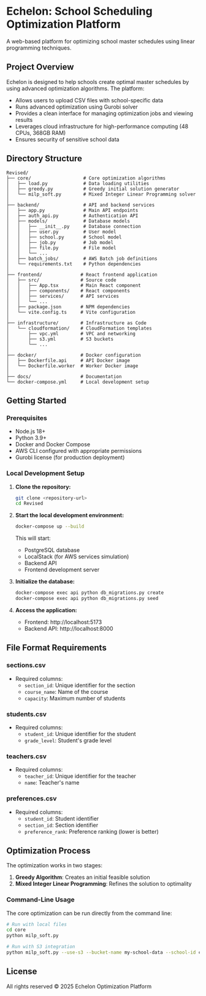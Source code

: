 # Echelon: School Scheduling Optimization Platform

A web-based platform for optimizing school master schedules using linear programming techniques.

## Project Overview

Echelon is designed to help schools create optimal master schedules by using advanced optimization algorithms. The platform:

- Allows users to upload CSV files with school-specific data
- Runs advanced optimization using Gurobi solver
- Provides a clean interface for managing optimization jobs and viewing results
- Leverages cloud infrastructure for high-performance computing (48 CPUs, 368GB RAM)
- Ensures security of sensitive school data

## Directory Structure

```
Revised/
├── core/                   # Core optimization algorithms
│   ├── load.py             # Data loading utilities
│   ├── greedy.py           # Greedy initial solution generator
│   └── milp_soft.py        # Mixed Integer Linear Programming solver
│
├── backend/                # API and backend services
│   ├── app.py              # Main API endpoints
│   ├── auth_api.py         # Authentication API
│   ├── models/             # Database models
│   │   ├── __init__.py     # Database connection
│   │   ├── user.py         # User model
│   │   ├── school.py       # School model
│   │   ├── job.py          # Job model
│   │   ├── file.py         # File model
│   │   └── ...
│   ├── batch_jobs/         # AWS Batch job definitions
│   └── requirements.txt    # Python dependencies
│
├── frontend/              # React frontend application
│   ├── src/               # Source code
│   │   ├── App.tsx        # Main React component
│   │   ├── components/    # React components
│   │   ├── services/      # API services
│   │   └── ...
│   ├── package.json       # NPM dependencies
│   └── vite.config.ts     # Vite configuration
│
├── infrastructure/        # Infrastructure as Code
│   └── cloudformation/    # CloudFormation templates
│       ├── vpc.yml        # VPC and networking
│       ├── s3.yml         # S3 buckets
│       └── ...
│
├── docker/                # Docker configuration
│   ├── Dockerfile.api     # API Docker image
│   └── Dockerfile.worker  # Worker Docker image
│
├── docs/                  # Documentation
└── docker-compose.yml     # Local development setup
```

## Getting Started

### Prerequisites
- Node.js 18+
- Python 3.9+
- Docker and Docker Compose
- AWS CLI configured with appropriate permissions
- Gurobi license (for production deployment)

### Local Development Setup

1. **Clone the repository:**
   ```bash
   git clone <repository-url>
   cd Revised
   ```

2. **Start the local development environment:**
   ```bash
   docker-compose up --build
   ```

   This will start:
   - PostgreSQL database
   - LocalStack (for AWS services simulation)
   - Backend API
   - Frontend development server

3. **Initialize the database:**
   ```bash
   docker-compose exec api python db_migrations.py create
   docker-compose exec api python db_migrations.py seed
   ```

4. **Access the application:**
   - Frontend: http://localhost:5173
   - Backend API: http://localhost:8000

## File Format Requirements

### sections.csv
- Required columns:
  - `section_id`: Unique identifier for the section
  - `course_name`: Name of the course
  - `capacity`: Maximum number of students

### students.csv
- Required columns:
  - `student_id`: Unique identifier for the student
  - `grade_level`: Student's grade level

### teachers.csv
- Required columns:
  - `teacher_id`: Unique identifier for the teacher
  - `name`: Teacher's name

### preferences.csv
- Required columns:
  - `student_id`: Student identifier
  - `section_id`: Section identifier
  - `preference_rank`: Preference ranking (lower is better)

## Optimization Process

The optimization works in two stages:
1. **Greedy Algorithm**: Creates an initial feasible solution
2. **Mixed Integer Linear Programming**: Refines the solution to optimality

### Command-Line Usage

The core optimization can be run directly from the command line:

```bash
# Run with local files
cd core
python milp_soft.py

# Run with S3 integration
python milp_soft.py --use-s3 --bucket-name my-school-data --school-id chico-high-school
```

## License

All rights reserved © 2025 Echelon Optimization Platform